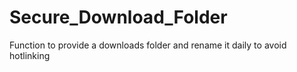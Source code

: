 # Secure_Download_Folder
Function to provide a downloads folder and rename it daily to avoid hotlinking
